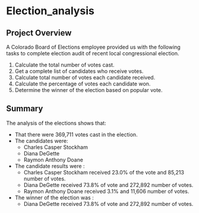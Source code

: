 # Election_analysis

## Project Overview 
A Colorado Board of Elections employee provided us with the following tasks to complete election audit of recent local congressional election.
1) Calculate the total number of votes cast. 
2) Get a complete list of candidates who receive votes.
3) Calculate total number of votes each candidate received.
4) Calculate the percentage of votes each candidate won.
5) Determine the winner of the election based on popular vote. 

## Summary
The analysis of the elections shows that:
- That there were 369,711 votes cast in the election.
- The candidates were:
  - Charles Casper Stockham
  - Diana DeGette
  - Raymon Anthony Doane
- The candidate results were :
  - Charles Casper Stockham received 23.0% of the vote and 85,213 number of votes.
  - Diana DeGette received 73.8% of vote and 272,892 number of votes.
  - Raymon Anthony Doane received 3.1% and 11,606 number of votes.
- The winner of the election was :
  - Diana DeGette received 73.8% of vote and 272,892 number of votes.
  
